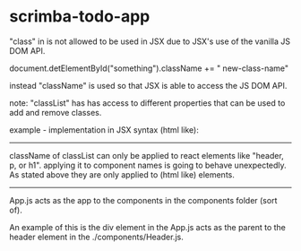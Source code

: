 # scrimba-todo-app

"class" in is not allowed to be used in JSX due to JSX's use of the vanilla JS DOM API.

document.detElementById("something").className += " new-class-name"

instead "className" is used so that JSX is able to access the JS DOM API. 

note: "classList" has has access to different properties that can be used to add and remove classes.

example - implementation in JSX syntax (html like):
<!-- <header className="navbar"> -->

----------------------------------------------------------


className of classList can only be applied to react elements like "header, p, or h1". applying it to component names is going to behave unexpectedly.
As stated above they are only applied to (html like) elements.


----------------------------------------------------------
App.js acts as the app to the components in the components folder (sort of).

An example of this is the div element in the App.js acts as the parent to the header element in the ./components/Header.js.